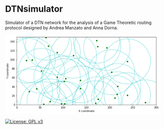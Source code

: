 # DTNsimulator
Simulator of a DTN network for the analysis of a Game Theoretic routing protocol designed by Andrea Manzato and Anna Dorna.

![Example_scenario](example.png)

[![License: GPL v3](https://img.shields.io/badge/License-GPLv3-blue.svg)](https://www.gnu.org/licenses/gpl-3.0)
